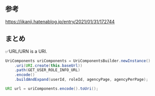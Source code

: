 ## 参考
https://iikanji.hatenablog.jp/entry/2021/01/31/172744

## まとめ
✅URL/URN is a URI.

```java
UriComponents uriComponents = UriComponentsBuilder.newInstance()
    .uri(URI.create(this.baseUrl))
    .path(GET_USER_ROLE_INFO_URL)
    .encode()
    .buildAndExpand(userId, roleId, agencyPage, agencyPerPage);

URI url = uriComponents.encode().toUri();
```
